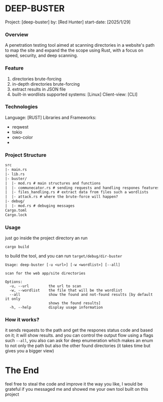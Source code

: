 # DEEP-BUSTER
Project: [deep-buster]
by: [Red Hunter] 
start-date: [2025/1/29]

### Overview
A penetration testing tool aimed at scanning directories in a website's path to map the site and expand the the scope using Rust, with a focus on speed, security, and deep scanning.

### Feature
1. directories brute-forcing
2. in-depth directories brute-forcing
3. extract results in JSON file
4. built-in wordlists
supported systems: [Linux]
Client-view: [CLI]

### Technologies
Language: [RUST]
Libraries and Frameworks:
- reqwest
- tokio
- owo-color
- 
### Project Structure
```txt
src 
|- main.rs
|- lib.rs 
|- buster/
|  |- mod.rs # main structures and functions
|  |- communecator.rs # sending requests and handling respones features
|  |- files_handling.rs # extract data from files such a wordlists
|  |- attack.rs # where the brute-force will happen?
|- debug/
|  |- mod.rs # debuging messages
Cargo.toml
Cargo.lock
```

### Usage
just go inside the project directory an run
```
cargo build
```
to build the tool, and you can run `target/debug/dir-buster`

```
Usage: deep-buster [-u <url>] [-w <wordlist>] [--all]

scan for the web app/site directories

Options:
  -u, --url         the url to scan
  -w, --wordlist    the file that will be the wordlist
  --all             show the found and not-found results [by default it only
                    shows the found results]
  -h, --help        display usage information
```

### How it works?
it sends requests to the path and get the respones status code and based on it; it will show results.
and you can control the output flow using a flags such `--all`, you also can ask for deep enumeration which makes an enum to not only the path but also the other found directories (it takes time but gives you a bigger view)

# The End 
feel free to steal the code and improve it the way you like, I would be grateful if you messaged me and showed me your own tool built on this project
